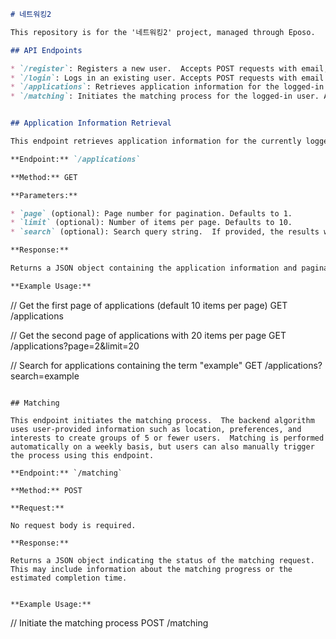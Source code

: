```markdown
# 네트워킹2

This repository is for the '네트워킹2' project, managed through Eposo.

## API Endpoints

* `/register`: Registers a new user.  Accepts POST requests with email, password, name, and contact information.
* `/login`: Logs in an existing user. Accepts POST requests with email and password.
* `/applications`: Retrieves application information for the logged-in user. Supports pagination and optional search functionality.  Accepts GET requests.
* `/matching`: Initiates the matching process for the logged-in user. Accepts POST requests.


## Application Information Retrieval

This endpoint retrieves application information for the currently logged-in user.  It supports pagination to handle large datasets and offers optional search functionality.

**Endpoint:** `/applications`

**Method:** GET

**Parameters:**

* `page` (optional): Page number for pagination. Defaults to 1.
* `limit` (optional): Number of items per page. Defaults to 10.
* `search` (optional): Search query string.  If provided, the results will be filtered to include applications matching the search term.

**Response:**

Returns a JSON object containing the application information and pagination details.

**Example Usage:**

```
// Get the first page of applications (default 10 items per page)
GET /applications

// Get the second page of applications with 20 items per page
GET /applications?page=2&limit=20

// Search for applications containing the term "example"
GET /applications?search=example
```

## Matching

This endpoint initiates the matching process.  The backend algorithm uses user-provided information such as location, preferences, and interests to create groups of 5 or fewer users.  Matching is performed automatically on a weekly basis, but users can also manually trigger the process using this endpoint.

**Endpoint:** `/matching`

**Method:** POST

**Request:**

No request body is required.

**Response:**

Returns a JSON object indicating the status of the matching request.  This may include information about the matching progress or the estimated completion time.


**Example Usage:**

```
// Initiate the matching process
POST /matching
```
```
